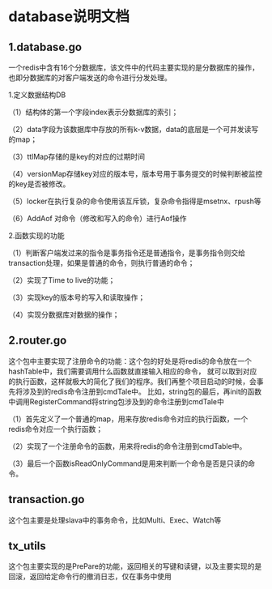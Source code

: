 # database说明文档

## 1.database.go

一个redis中含有16个分数据库，该文件中的代码主要实现的是分数据库的操作，也即分数据库的对客户端发送的命令进行分发处理。

1.定义数据结构DB

（1）结构体的第一个字段index表示分数据库的索引；

（2）data字段为该数据库中存放的所有k-v数据，data的底层是一个可并发读写的map；

（3）ttlMap存储的是key的对应的过期时间

（4）versionMap存储key对应的版本号，版本号用于事务提交的时候判断被监控的key是否被修改。

（5）locker在执行复杂的命令使用该互斥锁，复杂命令指得是msetnx、rpush等

（6）AddAof 对命令（修改和写入的命令）进行Aof操作

2.函数实现的功能

（1）判断客户端发过来的指令是事务指令还是普通指令，是事务指令则交给transaction处理，如果是普通的命令，则执行普通的命令；

（2）实现了Time to live的功能；

（3）实现key的版本号的写入和读取操作；

（4）实现分数据库对数据的操作；

## 2.router.go

这个包中主要实现了注册命令的功能：这个包的好处是将redis的命令放在一个hashTable中，我们需要调用什么函数就直接输入相应的命令，
就可以取到对应的执行函数，这样就极大的简化了我们的程序。我们再整个项目启动的时候，会事先将涉及到的redis命令注册到cmdTale中。
比如，string包的最后，再init的函数中调用RegisterCommand将string包涉及到的命令注册到cmdTale中

（1）首先定义了一个普通的map，用来存放redis命令对应的执行函数，一个redis命令对应一个执行函数；

（2）实现了一个注册命令的函数，用来将redis的命令注册到cmdTable中。

（3）最后一个函数isReadOnlyCommand是用来判断一个命令是否是只读的命令。

## transaction.go

这个包主要是处理slava中的事务命令，比如Multi、Exec、Watch等

## tx_utils

这个包主要实现的是PrePare的功能，返回相关的写键和读键，以及主要实现的是回滚，返回给定命令行的撤消日志，仅在事务中使用
